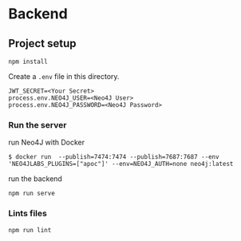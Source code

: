 # Backend

## Project setup

```
npm install
```

Create a `.env` file in this directory.

```
JWT_SECRET=<Your Secret>
process.env.NEO4J_USER=<Neo4J User>
process.env.NEO4J_PASSWORD=<Neo4J Password>
```

### Run the server

run Neo4J with Docker

```
$ docker run  --publish=7474:7474 --publish=7687:7687 --env 'NEO4JLABS_PLUGINS=["apoc"]' --env=NEO4J_AUTH=none neo4j:latest
```

run the backend

```
npm run serve
```

### Lints files

```
npm run lint
```
